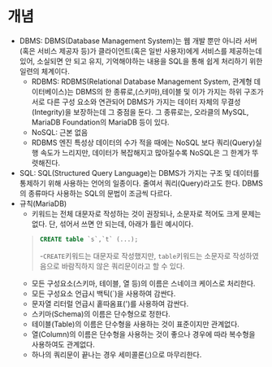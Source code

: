 # 개념
- DBMS: DBMS(Database Management System)는 웹 개발 뿐만 아니라 서버(혹은 서비스 제공자 등)가 클라이언트(혹은 일반 사용자)에게 서비스를 제공하는데 있어, 소실되면 안 되고 유지, 기억해야하는 내용을 SQL을 통해 쉽게 처리하기 위한 일련의 체계이다.
  - RDBMS: RDBMS(Relational Database Management System, 관계형 데이터베이스)는 DBMS의 한 종류로,(스키마),테이블 및 이가 가지는 하위 구조가 서로 다른 구성 요소와 연관되어 DBMS가 가지는 데이터 자체의 무결성(Integrity)을 보장하는데 그 중점을 둔다. 그 종류로는, 오라클의 MySQL, MariaDB Foundation의 MariaDB 등이 있다.
  - NoSQL: 근본 없음
  - RDBMS 엔진 특성상 데이터의 수가 적을 때에는 NoSQL 보다 쿼리(Query)실행 속도가 느리지만, 데이터가 복잡해지고 많아질수록 NoSQL은 그 한계가 뚜렷해진다.
- SQL: SQL(Structured Query Language)는 DBMS가 가지는 구조 및 데이터를 통제하기 위해 사용하는 언어의 일종이다. 줄여서 쿼리(Query)라고도 한다. DBMS의 종류마다 사용하는 SQL의 문법이 조금씩 다르다.
- 규칙(MariaDB)
  - 키워드는 전체 대문자로 작성하는 것이 권장되나, 소문자로 적어도 크게 문제는 없다. 단, 섞어서 쓰면 안 되는데, 아래가 틀린 예시이다.
  >```sql
  > CREATE table `s`,`t` (...);
  >```
  > -`CREATE`키워드는 대문자로 작성했지만, `table`키워드는 소문자로 작성하였음으로 바람직하지 않은 쿼리문이라고 할 수 있다.
  - 모든 구성요소(스키마, 테이블, 열 등)의 이름은 스네이크 케이스로 처리한다.
  - 모든 구성요소 언급시 백틱(`)을 사용하여 감싼다.
  - 문자열 리터럴 언급시 홑따옴표(')를 사용하여 감싼다.
  - 스키마(Schema)의 이름은 단수형으로 정한다.
  - 테이블(Table)의 이름은 단수형을 사용하는 것이 표준이지만 관계없다.
  - 열(Column)의 이름은 단수형을 사용하는 것이 좋으나 경우에 따라 복수형을 사용하여도 관계없다.
  - 하나의 쿼리문이 끝나는 경우 세미콜론(;)으로 마무리한다.